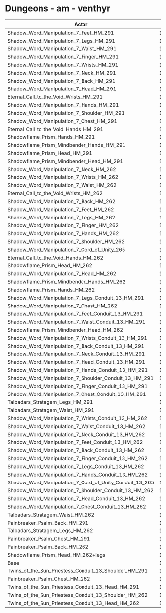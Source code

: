 # Dungeons - am - venthyr
| Actor | DPS | Increase |
|---|:---:|:---:|
|Shadow_Word_Manipulation_7_Feet_HM_291|14864|7.32%|
|Shadow_Word_Manipulation_7_Legs_HM_291|14863|7.31%|
|Shadow_Word_Manipulation_7_Waist_HM_291|14849|7.21%|
|Shadow_Word_Manipulation_7_Finger_HM_291|14800|6.86%|
|Shadow_Word_Manipulation_7_Wrists_HM_291|14797|6.84%|
|Shadow_Word_Manipulation_7_Neck_HM_291|14795|6.82%|
|Shadow_Word_Manipulation_7_Back_HM_291|14792|6.80%|
|Shadow_Word_Manipulation_7_Head_HM_291|14786|6.76%|
|Eternal_Call_to_the_Void_Wrists_HM_291|14780|6.71%|
|Shadow_Word_Manipulation_7_Hands_HM_291|14770|6.64%|
|Shadow_Word_Manipulation_7_Shoulder_HM_291|14767|6.62%|
|Shadow_Word_Manipulation_7_Chest_HM_291|14765|6.61%|
|Eternal_Call_to_the_Void_Hands_HM_291|14738|6.41%|
|Shadowflame_Prism_Hands_HM_291|14729|6.35%|
|Shadowflame_Prism_Mindbender_Hands_HM_291|14714|6.24%|
|Shadowflame_Prism_Head_HM_291|14713|6.23%|
|Shadowflame_Prism_Mindbender_Head_HM_291|14713|6.23%|
|Shadow_Word_Manipulation_7_Neck_HM_262|14648|5.76%|
|Shadow_Word_Manipulation_7_Wrists_HM_262|14641|5.71%|
|Shadow_Word_Manipulation_7_Waist_HM_262|14640|5.70%|
|Eternal_Call_to_the_Void_Wrists_HM_262|14638|5.69%|
|Shadow_Word_Manipulation_7_Back_HM_262|14634|5.66%|
|Shadow_Word_Manipulation_7_Feet_HM_262|14630|5.63%|
|Shadow_Word_Manipulation_7_Legs_HM_262|14608|5.47%|
|Shadow_Word_Manipulation_7_Finger_HM_262|14605|5.45%|
|Shadow_Word_Manipulation_7_Hands_HM_262|14566|5.17%|
|Shadow_Word_Manipulation_7_Shoulder_HM_262|14548|5.04%|
|Shadow_Word_Manipulation_7_Cord_of_Unity_265|14530|4.91%|
|Eternal_Call_to_the_Void_Hands_HM_262|14524|4.87%|
|Shadowflame_Prism_Head_HM_262|14519|4.83%|
|Shadow_Word_Manipulation_7_Head_HM_262|14499|4.69%|
|Shadowflame_Prism_Mindbender_Hands_HM_262|14497|4.67%|
|Shadowflame_Prism_Hands_HM_262|14494|4.65%|
|Shadow_Word_Manipulation_7_Legs_Conduit_13_HM_291|14491|4.63%|
|Shadow_Word_Manipulation_7_Chest_HM_262|14486|4.59%|
|Shadow_Word_Manipulation_7_Feet_Conduit_13_HM_291|14472|4.49%|
|Shadow_Word_Manipulation_7_Waist_Conduit_13_HM_291|14457|4.38%|
|Shadowflame_Prism_Mindbender_Head_HM_262|14439|4.25%|
|Shadow_Word_Manipulation_7_Wrists_Conduit_13_HM_291|14415|4.08%|
|Shadow_Word_Manipulation_7_Back_Conduit_13_HM_291|14414|4.07%|
|Shadow_Word_Manipulation_7_Neck_Conduit_13_HM_291|14410|4.04%|
|Shadow_Word_Manipulation_7_Head_Conduit_13_HM_291|14407|4.02%|
|Shadow_Word_Manipulation_7_Hands_Conduit_13_HM_291|14405|4.01%|
|Shadow_Word_Manipulation_7_Shoulder_Conduit_13_HM_291|14399|3.96%|
|Shadow_Word_Manipulation_7_Finger_Conduit_13_HM_291|14384|3.86%|
|Shadow_Word_Manipulation_7_Chest_Conduit_13_HM_291|14376|3.80%|
|Talbadars_Stratagem_Legs_HM_291|14356|3.65%|
|Talbadars_Stratagem_Waist_HM_291|14333|3.49%|
|Shadow_Word_Manipulation_7_Wrists_Conduit_13_HM_262|14270|3.03%|
|Shadow_Word_Manipulation_7_Waist_Conduit_13_HM_262|14259|2.95%|
|Shadow_Word_Manipulation_7_Neck_Conduit_13_HM_262|14258|2.95%|
|Shadow_Word_Manipulation_7_Feet_Conduit_13_HM_262|14255|2.92%|
|Shadow_Word_Manipulation_7_Back_Conduit_13_HM_262|14253|2.91%|
|Shadow_Word_Manipulation_7_Finger_Conduit_13_HM_262|14248|2.87%|
|Shadow_Word_Manipulation_7_Legs_Conduit_13_HM_262|14243|2.84%|
|Shadow_Word_Manipulation_7_Hands_Conduit_13_HM_262|14214|2.63%|
|Shadow_Word_Manipulation_7_Cord_of_Unity_Conduit_13_265|14179|2.38%|
|Shadow_Word_Manipulation_7_Shoulder_Conduit_13_HM_262|14167|2.29%|
|Shadow_Word_Manipulation_7_Head_Conduit_13_HM_262|14155|2.20%|
|Shadow_Word_Manipulation_7_Chest_Conduit_13_HM_262|14134|2.05%|
|Talbadars_Stratagem_Waist_HM_262|14119|1.94%|
|Painbreaker_Psalm_Back_HM_291|14107|1.86%|
|Talbadars_Stratagem_Legs_HM_262|14103|1.83%|
|Painbreaker_Psalm_Chest_HM_291|14039|1.36%|
|Painbreaker_Psalm_Back_HM_262|13955|0.76%|
|Shadowflame_Prism_Head_HM_262+legs|13948|0.71%|
|Base|13850|0.00%|
|Twins_of_the_Sun_Priestess_Conduit_13_Shoulder_HM_291|13806|-0.32%|
|Painbreaker_Psalm_Chest_HM_262|13800|-0.36%|
|Twins_of_the_Sun_Priestess_Conduit_13_Head_HM_291|13792|-0.42%|
|Twins_of_the_Sun_Priestess_Conduit_13_Shoulder_HM_262|13600|-1.81%|
|Twins_of_the_Sun_Priestess_Conduit_13_Head_HM_262|13547|-2.19%|
